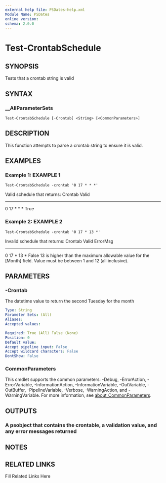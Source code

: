 ```yaml
---
external help file: PSDates-help.xml
Module Name: PSDates
online version: 
schema: 2.0.0
---
```


# Test-CrontabSchedule

## SYNOPSIS

Tests that a crontab string is valid

## SYNTAX

### __AllParameterSets

```
Test-CrontabSchedule [-Crontab] <String> [<CommonParameters>]
```

## DESCRIPTION

This function attempts to parse a crontab string to ensure it is valid.


## EXAMPLES

### Example 1: EXAMPLE 1

```
Test-CrontabSchedule -crontab '0 17 * * *'
```

Valid schedule that returns:
 Crontab     Valid
 -------     -----
 0 17 * * *   True





### Example 2: EXAMPLE 2

```
Test-CrontabSchedule -crontab '0 17 * 13 *'
```

Invalid schedule that returns:
Crontab     Valid ErrorMsg
-------     ----- --------
0 17 * 13 * False 13 is higher than the maximum allowable value for the [Month] field.
Value must be between 1 and 12 (all inclusive).






## PARAMETERS

### -Crontab

The datetime value to return the second Tuesday for the month

```yaml
Type: String
Parameter Sets: (All)
Aliases: 
Accepted values: 

Required: True (All) False (None)
Position: 0
Default value: 
Accept pipeline input: False
Accept wildcard characters: False
DontShow: False
```


### CommonParameters

This cmdlet supports the common parameters: -Debug, -ErrorAction, -ErrorVariable, -InformationAction, -InformationVariable, -OutVariable, -OutBuffer, -PipelineVariable, -Verbose, -WarningAction, and -WarningVariable. For more information, see [about_CommonParameters](http://go.microsoft.com/fwlink/?LinkID=113216).

## OUTPUTS

### A psobject that contains the crontable, a validation value, and any error messages returned


## NOTES



## RELATED LINKS

Fill Related Links Here

